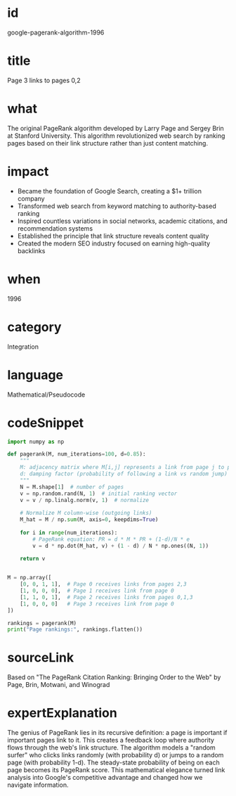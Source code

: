 # id
google-pagerank-algorithm-1996

# title
Page 3 links to pages 0,2

# what
The original PageRank algorithm developed by Larry Page and Sergey Brin at Stanford University. This algorithm revolutionized web search by ranking pages based on their link structure rather than just content matching.

# impact
- Became the foundation of Google Search, creating a $1+ trillion company
- Transformed web search from keyword matching to authority-based ranking
- Inspired countless variations in social networks, academic citations, and recommendation systems
- Established the principle that link structure reveals content quality
- Created the modern SEO industry focused on earning high-quality backlinks

# when
1996

# category
Integration

# language
Mathematical/Pseudocode

# codeSnippet
```python
import numpy as np

def pagerank(M, num_iterations=100, d=0.85):
    """
    M: adjacency matrix where M[i,j] represents a link from page j to page i
    d: damping factor (probability of following a link vs random jump)
    """
    N = M.shape[1]  # number of pages
    v = np.random.rand(N, 1)  # initial ranking vector
    v = v / np.linalg.norm(v, 1)  # normalize
    
    # Normalize M column-wise (outgoing links)
    M_hat = M / np.sum(M, axis=0, keepdims=True)
    
    for i in range(num_iterations):
        # PageRank equation: PR = d * M * PR + (1-d)/N * e
        v = d * np.dot(M_hat, v) + (1 - d) / N * np.ones((N, 1))
    
    return v


M = np.array([
    [0, 0, 1, 1],  # Page 0 receives links from pages 2,3
    [1, 0, 0, 0],  # Page 1 receives link from page 0
    [1, 1, 0, 1],  # Page 2 receives links from pages 0,1,3
    [1, 0, 0, 0]   # Page 3 receives link from page 0
])

rankings = pagerank(M)
print("Page rankings:", rankings.flatten())
```

# sourceLink
Based on "The PageRank Citation Ranking: Bringing Order to the Web" by Page, Brin, Motwani, and Winograd

# expertExplanation
The genius of PageRank lies in its recursive definition: a page is important if important pages link to it. This creates a feedback loop where authority flows through the web's link structure. The algorithm models a "random surfer" who clicks links randomly (with probability d) or jumps to a random page (with probability 1-d). The steady-state probability of being on each page becomes its PageRank score. This mathematical elegance turned link analysis into Google's competitive advantage and changed how we navigate information.